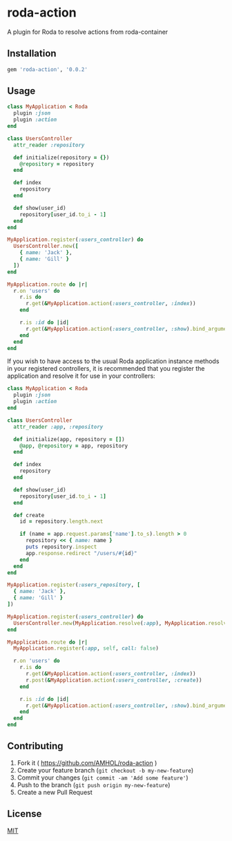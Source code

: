 # roda-action

A plugin for Roda to resolve actions from roda-container

## Installation

```ruby
gem 'roda-action', '0.0.2'
```

## Usage

```ruby
class MyApplication < Roda
  plugin :json
  plugin :action
end

class UsersController
  attr_reader :repository

  def initialize(repository = {})
    @repository = repository
  end

  def index
    repository
  end

  def show(user_id)
    repository[user_id.to_i - 1]
  end
end

MyApplication.register(:users_controller) do
  UsersController.new([
    { name: 'Jack' },
    { name: 'Gill' }
  ])
end

MyApplication.route do |r|
  r.on 'users' do
    r.is do
      r.get(&MyApplication.action(:users_controller, :index))
    end

    r.is :id do |id|
      r.get(&MyApplication.action(:users_controller, :show).bind_arguments(id))
    end
  end
end
```

If you wish to have access to the usual Roda application instance methods in your registered controllers, it is recommended that you register the application and resolve it for use in your controllers:

```ruby
class MyApplication < Roda
  plugin :json
  plugin :action
end

class UsersController
  attr_reader :app, :repository

  def initialize(app, repository = [])
    @app, @repository = app, repository
  end

  def index
    repository
  end

  def show(user_id)
    repository[user_id.to_i - 1]
  end

  def create
    id = repository.length.next

    if (name = app.request.params['name'].to_s).length > 0
      repository << { name: name }
      puts repository.inspect
      app.response.redirect "/users/#{id}"
    end
  end
end

MyApplication.register(:users_repository, [
  { name: 'Jack' },
  { name: 'Gill' }
])

MyApplication.register(:users_controller) do
  UsersController.new(MyApplication.resolve(:app), MyApplication.resolve(:users_repository))
end

MyApplication.route do |r|
  MyApplication.register(:app, self, call: false)

  r.on 'users' do
    r.is do
      r.get(&MyApplication.action(:users_controller, :index))
      r.post(&MyApplication.action(:users_controller, :create))
    end

    r.is :id do |id|
      r.get(&MyApplication.action(:users_controller, :show).bind_arguments(id))
    end
  end
end
```

## Contributing

1. Fork it ( https://github.com/AMHOL/roda-action )
2. Create your feature branch (`git checkout -b my-new-feature`)
3. Commit your changes (`git commit -am 'Add some feature'`)
4. Push to the branch (`git push origin my-new-feature`)
5. Create a new Pull Request

## License

[MIT](LICENSE.txt)

